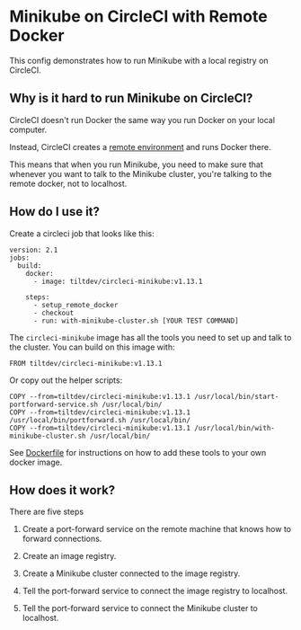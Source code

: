 # Minikube on CircleCI with Remote Docker

This config demonstrates how to run Minikube 
with a local registry on CircleCI.

## Why is it hard to run Minikube on CircleCI?

CircleCI doesn't run Docker the same way you run Docker on your
local computer. 

Instead, CircleCI creates a [remote environment](https://circleci.com/docs/2.0/building-docker-images/)
and runs Docker there.

This means that when you run Minikube, you need to make sure
that whenever you want to talk to the Minikube cluster,
you're talking to the remote docker, not to localhost.

## How do I use it?

Create a circleci job that looks like this:

```
version: 2.1
jobs:
  build:
    docker:
      - image: tiltdev/circleci-minikube:v1.13.1

    steps:
      - setup_remote_docker
      - checkout
      - run: with-minikube-cluster.sh [YOUR TEST COMMAND]
```

The `circleci-minikube` image has all the tools you need to set up
and talk to the cluster. You can build on this image with:

```
FROM tiltdev/circleci-minikube:v1.13.1
```

Or copy out the helper scripts:

```
COPY --from=tiltdev/circleci-minikube:v1.13.1 /usr/local/bin/start-portforward-service.sh /usr/local/bin/
COPY --from=tiltdev/circleci-minikube:v1.13.1 /usr/local/bin/portforward.sh /usr/local/bin/
COPY --from=tiltdev/circleci-minikube:v1.13.1 /usr/local/bin/with-minikube-cluster.sh /usr/local/bin/
```

See [Dockerfile](Dockerfile) for instructions on how to add these tools to
your own docker image.

## How does it work?

There are five steps

1) Create a port-forward service on the remote machine
   that knows how to forward connections.
   
2) Create an image registry.

3) Create a Minikube cluster connected to the image registry.

4) Tell the port-forward service to connect the image registry to localhost.

5) Tell the port-forward service to connect the Minikube cluster to localhost.
